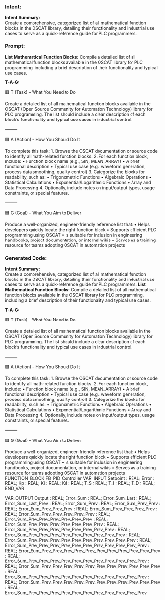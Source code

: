 ### Intent:
**Intent Summary:**  
Create a comprehensive, categorized list of all mathematical function blocks in the OSCAT library, detailing their functionality and industrial use cases to serve as a quick-reference guide for PLC programmers.

### Prompt:
**List Mathematical Function Blocks:**
Compile a detailed list of all mathematical function blocks available in the OSCAT library for PLC programming, including a brief description of their functionality and typical use cases.

**T-A-G:**

🟥 T (Task) – What You Need to Do

Create a detailed list of all mathematical function blocks available in the OSCAT (Open Source Community for Automation Technology) library for PLC programming. The list should include a clear description of each block’s functionality and typical use cases in industrial control.

⸻

🟩 A (Action) – How You Should Do It

To complete this task:
	1.	Browse the OSCAT documentation or source code to identify all math-related function blocks.
	2.	For each function block, include:
	•	Function block name (e.g., SIN, MEAN_ARRAY)
	•	A brief functional description
	•	Typical use case (e.g., waveform generation, process data smoothing, quality control)
	3.	Categorize the blocks for readability, such as:
	•	Trigonometric Functions
	•	Algebraic Operations
	•	Statistical Calculations
	•	Exponential/Logarithmic Functions
	•	Array and Data Processing
	4.	Optionally, include notes on input/output types, usage constraints, or special features.

⸻

🟦 G (Goal) – What You Aim to Deliver

Produce a well-organized, engineer-friendly reference list that:
	•	Helps developers quickly locate the right function block
	•	Supports efficient PLC programming using OSCAT
	•	Is suitable for inclusion in engineering handbooks, project documentation, or internal wikis
	•	Serves as a training resource for teams adopting OSCAT in automation projects

### Generated Code:
**Intent Summary:**  
Create a comprehensive, categorized list of all mathematical function blocks in the OSCAT library, detailing their functionality and industrial use cases to serve as a quick-reference guide for PLC programmers.
**List Mathematical Function Blocks:**
Compile a detailed list of all mathematical function blocks available in the OSCAT library for PLC programming, including a brief description of their functionality and typical use cases.

**T-A-G:**

🟥 T (Task) – What You Need to Do

Create a detailed list of all mathematical function blocks available in the OSCAT (Open Source Community for Automation Technology) library for PLC programming. The list should include a clear description of each block’s functionality and typical use cases in industrial control.

⸻

🟩 A (Action) – How You Should Do It

To complete this task:
	1.	Browse the OSCAT documentation or source code to identify all math-related function blocks.
	2.	For each function block, include:
	•	Function block name (e.g., SIN, MEAN_ARRAY)
	•	A brief functional description
	•	Typical use case (e.g., waveform generation, process data smoothing, quality control)
	3.	Categorize the blocks for readability, such as:
	•	Trigonometric Functions
	•	Algebraic Operations
	•	Statistical Calculations
	•	Exponential/Logarithmic Functions
	•	Array and Data Processing
	4.	Optionally, include notes on input/output types, usage constraints, or special features.

⸻

🟦 G (Goal) – What You Aim to Deliver

Produce a well-organized, engineer-friendly reference list that:
	•	Helps developers quickly locate the right function block
	•	Supports efficient PLC programming using OSCAT
	•	Is suitable for inclusion in engineering handbooks, project documentation, or internal wikis
	•	Serves as a training resource for teams adopting OSCAT in automation projects
FUNCTION_BLOCK FB_PID_Controller
VAR_INPUT
    Setpoint : REAL;
    Error : REAL;
    Kp : REAL;
    Ki : REAL;
    Kd : REAL;
    T_S : REAL;
    T_I : REAL;
    T_D : REAL;
END_VAR

VAR_OUTPUT
    Output : REAL;
    Error_Sum : REAL;
    Error_Sum_Last : REAL;
    Error_Sum_Last_Prev : REAL;
    Error_Sum_Prev : REAL;
    Error_Sum_Prev_Prev : REAL;
    Error_Sum_Prev_Prev_Prev : REAL;
    Error_Sum_Prev_Prev_Prev_Prev : REAL;
    Error_Sum_Prev_Prev_Prev_Prev_Prev : REAL;
    Error_Sum_Prev_Prev_Prev_Prev_Prev_Prev : REAL;
    Error_Sum_Prev_Prev_Prev_Prev_Prev_Prev_Prev : REAL;
    Error_Sum_Prev_Prev_Prev_Prev_Prev_Prev_Prev_Prev : REAL;
    Error_Sum_Prev_Prev_Prev_Prev_Prev_Prev_Prev_Prev_Prev : REAL;
    Error_Sum_Prev_Prev_Prev_Prev_Prev_Prev_Prev_Prev_Prev_Prev : REAL;
    Error_Sum_Prev_Prev_Prev_Prev_Prev_Prev_Prev_Prev_Prev_Prev_Prev : REAL;
    Error_Sum_Prev_Prev_Prev_Prev_Prev_Prev_Prev_Prev_Prev_Prev_Prev : REAL;
    Error_Sum_Prev_Prev_Prev_Prev_Prev_Prev_Prev_Prev_Prev_Prev_Prev : REAL;
    Error_Sum_Prev_Prev_Prev_Prev_Prev_Prev_Prev_Prev_Prev_Prev_Prev : REAL;
    Error_Sum_Prev_Prev_Prev_Prev_Prev_Prev_Prev_Prev_Prev_Prev_Prev : REAL;
    Error_Sum_Prev_Prev_Prev_Prev_Prev_Prev_Prev_Prev_Prev_Prev_Prev : REAL;
    Error_Sum_Prev_Prev_Prev_Prev_Prev_Prev_Prev_Prev_Prev_Prev_Prev
